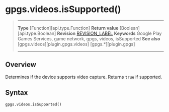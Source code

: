 # gpgs.videos.isSupported()

> --------------------- ------------------------------------------------------------------------------------------
> __Type__              [Function][api.type.Function]
> __Return value__      [Boolean][api.type.Boolean]
> __Revision__          [REVISION_LABEL](REVISION_URL)
> __Keywords__          Google Play Games Services, game network, gpgs, videos, isSupported
> __See also__          [gpgs.videos][plugin.gpgs.videos]
>                       [gpgs.*][plugin.gpgs]
> --------------------- ------------------------------------------------------------------------------------------

## Overview

Determines if the device supports video capture. Returns `true` if supported.

## Syntax

	gpgs.videos.isSupported()